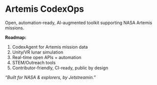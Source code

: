 # Artemis CodexOps

Open, automation-ready, AI-augmented toolkit supporting NASA Artemis missions.

**Roadmap:**
1. CodexAgent for Artemis mission data
2. Unity/VR lunar simulation
3. Real-time open APIs + automation
4. STEM/Outreach tools
5. Contributor-friendly, CI-ready, public by design

_“Built for NASA & explorers, by Jetstreamin.”_
